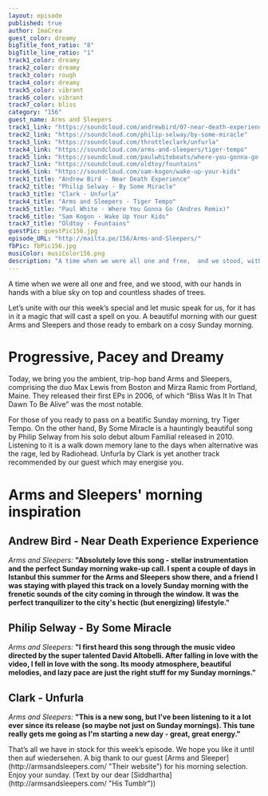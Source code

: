 ```yaml
---
layout: episode
published: true
author: ImaCrea
guest_color: dreamy
bigTitle_font_ratio: "8"
bigTitle_line_ratio: "1"
track1_color: dreamy
track2_color: dreamy
track3_color: rough
track4_color: dreamy
track5_color: vibrant
track6_color: vibrant
track7_color: bliss
category: "156"
guest_name: Arms and Sleepers
track1_link: "https://soundcloud.com/andrewbird/07-near-death-experience"
track2_link: "https://soundcloud.com/philip-selway/by-some-miracle"
track3_link: "https://soundcloud.com/throttleclark/unfurla"
track4_link: "https://soundcloud.com/arms-and-sleepers/tiger-tempo"
track5_link: "https://soundcloud.com/paulwhitebeats/where-you-gonna-go-andres-remix"
track7_link: "https://soundcloud.com/oldtoy/fountains"
track6_link: "https://soundcloud.com/sam-kogon/wake-up-your-kids"
track1_title: "Andrew Bird - Near Death Experience"
track2_title: "Philip Selway - By Some Miracle"
track3_title: "Clark - Unfurla"
track4_title: "Arms and Sleepers - Tiger Tempo"
track5_title: "Paul White - Where You Gonna Go (Andres Remix)"
track6_title: "Sam Kogon - Wake Up Your Kids"
track7_title: "Oldtoy - Fountains"
guestPic: guestPic156.jpg
episode_URL: "http://mailta.pe/156/Arms-and-Sleepers/"
fbPic: fbPic156.jpg
musiColor: musiColor156.png
description: "A time when we were all one and free,  and we stood, with our hands in hands with a blue sky on top and countless shades of trees.   Let’s unite with our this week’s special and let music speak for us, for it has in it a magic that will cast a spell on you. A beautiful morning with our guest Arms and Sleepers and those ready to embark on a cosy Sunday morning."
---
```


<p id="introduction">
A time when we were all one and free,  and we stood, with our hands in hands with a blue sky on top and countless shades of trees.
 
Let’s unite with our this week’s special and let music speak for us, for it has in it a magic that will cast a spell on you. A beautiful morning with our guest Arms and Sleepers and those ready to embark on a cosy Sunday morning. 
</p>
 
# Progressive, Pacey and Dreamy

Today, we bring you the ambient, trip-hop band Arms and Sleepers, comprising the duo Max Lewis from Boston and Mirza Ramic from Portland, Maine. They released their first EPs in 2006, of which “Bliss Was It In That Dawn To Be Alive” was the most notable. 

For those of you ready to pass on a beatific Sunday morning, try Tiger Tempo. On the other hand,  By Some Miracle is a hauntingly beautiful song by Philip Selway from his solo debut album Familial released in 2010. Listening to it is a walk down memory lane to the days when alternative was the rage, led by Radiohead.   Unfurla by Clark is yet another track recommended by our guest which may energise you. 

# Arms and Sleepers' morning inspiration
 
## Andrew Bird - Near Death Experience Experience
_Arms and Sleepers:_ **"**Absolutely love this song - stellar instrumentation and the perfect Sunday morning wake-up call. I spent a couple of days in Istanbul this summer for the Arms and Sleepers show there, and a friend I was staying with played this track on a lovely Sunday morning with the frenetic sounds of the city coming in through the window. It was the perfect tranquilizer to the city's hectic (but energizing) lifestyle.**"**
 
## Philip Selway - By Some Miracle
_Arms and Sleepers:_ **"**I first heard this song through the music video directed by the super talented David Altobelli.  After falling in love with the video, I fell in love with the song.  Its moody atmosphere, beautiful melodies, and lazy pace are just the right stuff for my Sunday mornings.**"**
 
## Clark - Unfurla
_Arms and Sleepers:_ **"**This is a new song, but I've been listening to it a lot ever since its release (so maybe not just on Sunday mornings). This tune really gets me going as I'm starting a new day - great, great energy.**"**
 
<p id="outroduction">
That’s all we have in stock for this week’s episode. We hope you like it until then auf wiedersehen. A big thank to our guest [Arms and Sleeper](http://armsandsleepers.com/ "Their website") for his morning selection. Enjoy your sunday. (Text by our dear [Siddhartha](http://armsandsleepers.com/ "His Tumblr"))
</p>